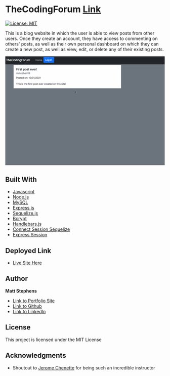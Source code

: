 # TheCodingForum [Link](https://wicked-eyeballs-56621.herokuapp.com/)

[![License: MIT](https://img.shields.io/badge/License-MIT-yellow.svg)](https://opensource.org/licenses/MIT)

This is a blog website in which the user is able to view posts from other users. Once they create an account, they have access to commenting on others' posts, as well as their own personal dashboard on which they can create a new post, as well as view, edit, or delete any of their existing posts.

![Image](./asset/demo.gif)

## Built With

- [Javascript](https://developer.mozilla.org/en-US/docs/Web/JavaScript)
- [Node.js](https://nodejs.org/en/)
- [MySQL](https://www.mysql.com/)
- [Express.js](https://expressjs.com/)
- [Sequelize.js](https://sequelize.org/)
- [Bcrypt](https://www.npmjs.com/package/bcrypt)
- [Handlebars.js](https://handlebarsjs.com/)
- [Connect Session Sequelize](https://www.npmjs.com/package/connect-session-sequelize)
- [Express Session](https://www.npmjs.com/package/express-session)

## Deployed Link

- [Live Site Here](https://wicked-eyeballs-56621.herokuapp.com/)

## Author

**Matt Stephens**

- [Link to Portfolio Site](https://mstephen19.github.io/newestPortfolio)
- [Link to Github](https://github.com/mstephen19)
- [Link to LinkedIn](https://www.linkedin.com/mstephen19)

## License

This project is licensed under the MIT License

## Acknowledgments

- Shoutout to [Jerome Chenette](https://www.linkedin.com/in/jeromechenette/) for being such an incredible instructor
